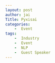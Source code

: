 ```yaml
---
layout: post
author: jai
Title: Pyxisai
categories: 
    -  Event
tags:
    -  Industry
    -  Event
    -  NLP
    -  Guest Speaker
---
```


![]()